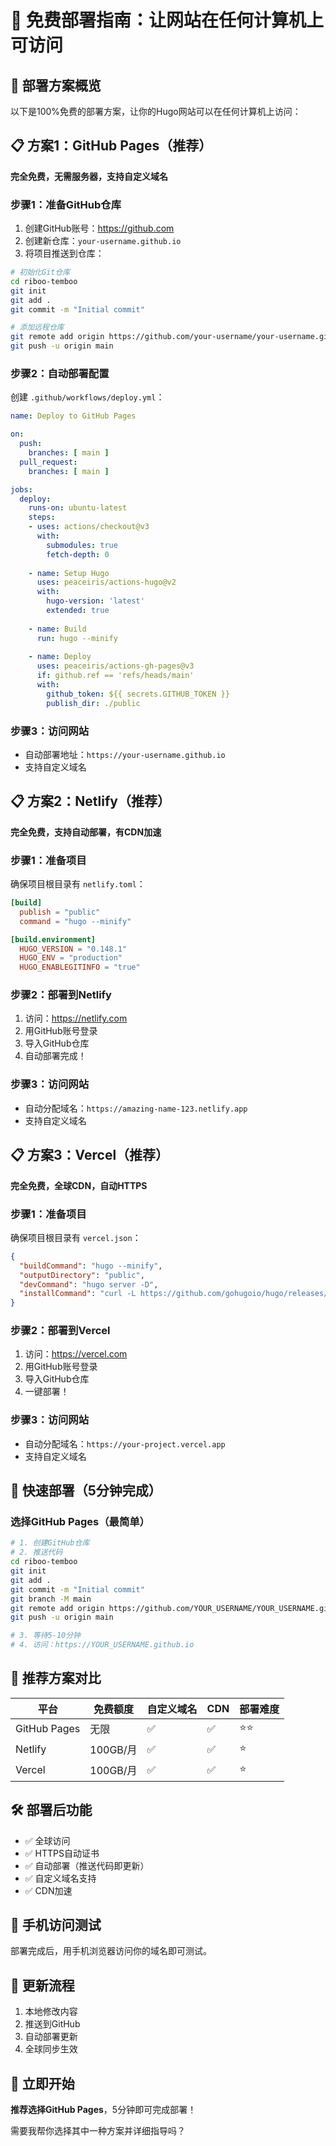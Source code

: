 # 🚀 免费部署指南：让网站在任何计算机上可访问

## 🎯 部署方案概览
以下是100%免费的部署方案，让你的Hugo网站可以在任何计算机上访问：

## 📋 方案1：GitHub Pages（推荐）
**完全免费，无需服务器，支持自定义域名**

### 步骤1：准备GitHub仓库
1. 创建GitHub账号：https://github.com
2. 创建新仓库：`your-username.github.io`
3. 将项目推送到仓库：

```bash
# 初始化Git仓库
cd riboo-temboo
git init
git add .
git commit -m "Initial commit"

# 添加远程仓库
git remote add origin https://github.com/your-username/your-username.github.io.git
git push -u origin main
```

### 步骤2：自动部署配置
创建 `.github/workflows/deploy.yml`：

```yaml
name: Deploy to GitHub Pages

on:
  push:
    branches: [ main ]
  pull_request:
    branches: [ main ]

jobs:
  deploy:
    runs-on: ubuntu-latest
    steps:
    - uses: actions/checkout@v3
      with:
        submodules: true
        fetch-depth: 0
    
    - name: Setup Hugo
      uses: peaceiris/actions-hugo@v2
      with:
        hugo-version: 'latest'
        extended: true
    
    - name: Build
      run: hugo --minify
    
    - name: Deploy
      uses: peaceiris/actions-gh-pages@v3
      if: github.ref == 'refs/heads/main'
      with:
        github_token: ${{ secrets.GITHUB_TOKEN }}
        publish_dir: ./public
```

### 步骤3：访问网站
- 自动部署地址：`https://your-username.github.io`
- 支持自定义域名

## 📋 方案2：Netlify（推荐）
**完全免费，支持自动部署，有CDN加速**

### 步骤1：准备项目
确保项目根目录有 `netlify.toml`：

```toml
[build]
  publish = "public"
  command = "hugo --minify"

[build.environment]
  HUGO_VERSION = "0.148.1"
  HUGO_ENV = "production"
  HUGO_ENABLEGITINFO = "true"
```

### 步骤2：部署到Netlify
1. 访问：https://netlify.com
2. 用GitHub账号登录
3. 导入GitHub仓库
4. 自动部署完成！

### 步骤3：访问网站
- 自动分配域名：`https://amazing-name-123.netlify.app`
- 支持自定义域名

## 📋 方案3：Vercel（推荐）
**完全免费，全球CDN，自动HTTPS**

### 步骤1：准备项目
确保项目根目录有 `vercel.json`：

```json
{
  "buildCommand": "hugo --minify",
  "outputDirectory": "public",
  "devCommand": "hugo server -D",
  "installCommand": "curl -L https://github.com/gohugoio/hugo/releases/download/v0.148.1/hugo_extended_0.148.1_Linux-64bit.tar.gz | tar xz && mv hugo /usr/local/bin/"
}
```

### 步骤2：部署到Vercel
1. 访问：https://vercel.com
2. 用GitHub账号登录
3. 导入GitHub仓库
4. 一键部署！

### 步骤3：访问网站
- 自动分配域名：`https://your-project.vercel.app`
- 支持自定义域名

## 🚀 快速部署（5分钟完成）

### 选择GitHub Pages（最简单）
```bash
# 1. 创建GitHub仓库
# 2. 推送代码
cd riboo-temboo
git init
git add .
git commit -m "Initial commit"
git branch -M main
git remote add origin https://github.com/YOUR_USERNAME/YOUR_USERNAME.github.io.git
git push -u origin main

# 3. 等待5-10分钟
# 4. 访问：https://YOUR_USERNAME.github.io
```

## 🎯 推荐方案对比

| 平台 | 免费额度 | 自定义域名 | CDN | 部署难度 |
|------|----------|------------|-----|----------|
| GitHub Pages | 无限 | ✅ | ✅ | ⭐⭐ |
| Netlify | 100GB/月 | ✅ | ✅ | ⭐ |
| Vercel | 100GB/月 | ✅ | ✅ | ⭐ |

## 🛠️ 部署后功能
- ✅ 全球访问
- ✅ HTTPS自动证书
- ✅ 自动部署（推送代码即更新）
- ✅ 自定义域名支持
- ✅ CDN加速

## 📱 手机访问测试
部署完成后，用手机浏览器访问你的域名即可测试。

## 🔄 更新流程
1. 本地修改内容
2. 推送到GitHub
3. 自动部署更新
4. 全球同步生效

## 🎯 立即开始
**推荐选择GitHub Pages**，5分钟即可完成部署！

需要我帮你选择其中一种方案并详细指导吗？
